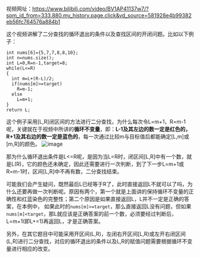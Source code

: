 视频网址：https://www.bilibili.com/video/BV1AP41137w7/?spm_id_from=333.880.my_history.page.click&vd_source=581928e4b99382eb56fc764576a884b1

这个视频讲解了二分查找的循环退出的条件以及查找区间的开闭问题。比如以下例子：
```
int nums[6]={5,7,7,8,8,10};
int n=nums.size();
int L=0,R=n-1,target=8;
while(L<=R)
{
  int m=L+(R-L)/2;
  if(nums[m]>=target)
    R=m-1;
  else
    L=m+1;
}
return L;
```
这个例子采用[L,R]闭区间的方法进行二分查找，为什么每次令L=m+1，R=m-1呢，关键就在于视频中所讲的**循环不变量**，即：**L-1及其左边的数一定是红色的，R+1及其右边的数一定是蓝色的**，每一次通过比较m与目标值后都能确定[L,m]或[m,R]的颜色。
![image](https://github.com/litterqi/experience-and-records-of-coding/assets/123362884/c5b30069-58a7-4e70-a2aa-847beaaa2b60)

那为什么循环退出条件是L<=R呢，是因为当L=R时，闭区间[L,R]中有一个数，就是L(R)，它的颜色还未确定，因此还需要进行一次判断，到了下一步L=m+1或R=m-1时，区间[L,R]中不再有数，二分查找结束。

可能我们会产生疑问，既然最后L已经等于R了，此时直接返回L不就可以了吗，为什么还要再做一次判断呢。原因有两个，第一个就是上面讲的保持循环不变量的正确性和红蓝染色的完整性；第二个原因是如果直接返回L，L并不一定是正确的答案，在本例中，
如果此时的`nums[m]>=target`，那么直接返回L没有问题，但如果`nums[m]<target`，那L就应该是正确答案的前一个数，必须要经过判断后，L=m+1(即L+=1)再返回L，才是正确答案。

另外，在其它题目中可能采用开区间(L,R)，左闭右开区间[L,R)或左开右闭区间(L,R]进行二分查找，对应的循环退出的条件以及L,R的赋值问题需要根据循环不变量进行相应的改变。
